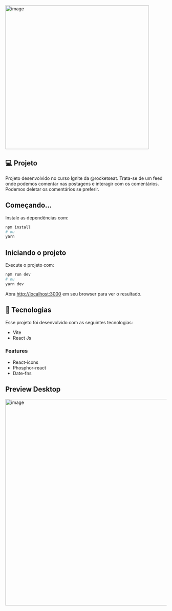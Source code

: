 
<img width="448" alt="image" src="https://github.com/GabrieelAlmeida/Feed/assets/41603912/b5f6db1a-93b1-4e20-9bf4-b9b3a87cb5e5">

## 💻 Projeto

Projeto desenvolvido no curso Ignite da @rocketseat. Trata-se de um feed onde podemos comentar nas postagens e interagir com os comentários. Podemos deletar os comentários se preferir.

## Começando...

Instale as dependências com:

```bash
npm install
# ou
yarn 
```

## Iniciando o projeto

Execute o projeto com:

```bash
npm run dev
# ou
yarn dev
```

Abra [http://localhost:3000](http://localhost:3000) em seu browser para ver o resultado.

## 🚀 Tecnologias

Esse projeto foi desenvolvido com as seguintes tecnologias:

- Vite
- React Js

### Features

- React-icons
- Phosphor-react
- Date-fns

## Preview Desktop 

<img width="643" alt="image" src="https://github.com/GabrieelAlmeida/Feed/assets/41603912/3b6e1809-0f1d-4c07-8601-18dbe7e212cc">
